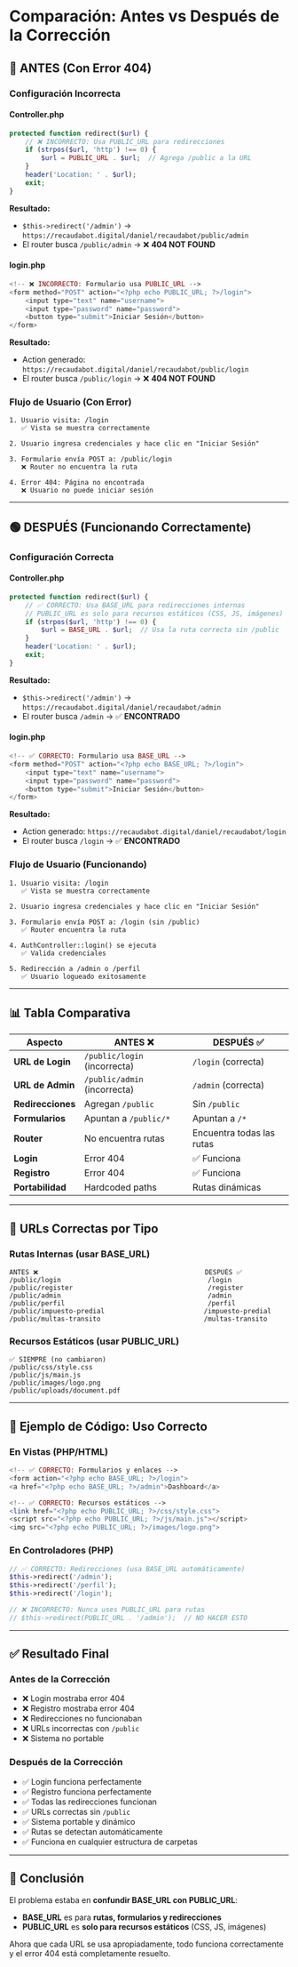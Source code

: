 # Comparación: Antes vs Después de la Corrección

## 🔴 ANTES (Con Error 404)

### Configuración Incorrecta

#### Controller.php
```php
protected function redirect($url) {
    // ❌ INCORRECTO: Usa PUBLIC_URL para redirecciones
    if (strpos($url, 'http') !== 0) {
        $url = PUBLIC_URL . $url;  // Agrega /public a la URL
    }
    header('Location: ' . $url);
    exit;
}
```

**Resultado:** 
- `$this->redirect('/admin')` → `https://recaudabot.digital/daniel/recaudabot/public/admin`
- El router busca `/public/admin` → ❌ **404 NOT FOUND**

#### login.php
```php
<!-- ❌ INCORRECTO: Formulario usa PUBLIC_URL -->
<form method="POST" action="<?php echo PUBLIC_URL; ?>/login">
    <input type="text" name="username">
    <input type="password" name="password">
    <button type="submit">Iniciar Sesión</button>
</form>
```

**Resultado:**
- Action generado: `https://recaudabot.digital/daniel/recaudabot/public/login`
- El router busca `/public/login` → ❌ **404 NOT FOUND**

### Flujo de Usuario (Con Error)

```
1. Usuario visita: /login
   ✅ Vista se muestra correctamente

2. Usuario ingresa credenciales y hace clic en "Iniciar Sesión"
   
3. Formulario envía POST a: /public/login
   ❌ Router no encuentra la ruta
   
4. Error 404: Página no encontrada
   ❌ Usuario no puede iniciar sesión
```

---

## 🟢 DESPUÉS (Funcionando Correctamente)

### Configuración Correcta

#### Controller.php
```php
protected function redirect($url) {
    // ✅ CORRECTO: Usa BASE_URL para redirecciones internas
    // PUBLIC_URL es solo para recursos estáticos (CSS, JS, imágenes)
    if (strpos($url, 'http') !== 0) {
        $url = BASE_URL . $url;  // Usa la ruta correcta sin /public
    }
    header('Location: ' . $url);
    exit;
}
```

**Resultado:**
- `$this->redirect('/admin')` → `https://recaudabot.digital/daniel/recaudabot/admin`
- El router busca `/admin` → ✅ **ENCONTRADO**

#### login.php
```php
<!-- ✅ CORRECTO: Formulario usa BASE_URL -->
<form method="POST" action="<?php echo BASE_URL; ?>/login">
    <input type="text" name="username">
    <input type="password" name="password">
    <button type="submit">Iniciar Sesión</button>
</form>
```

**Resultado:**
- Action generado: `https://recaudabot.digital/daniel/recaudabot/login`
- El router busca `/login` → ✅ **ENCONTRADO**

### Flujo de Usuario (Funcionando)

```
1. Usuario visita: /login
   ✅ Vista se muestra correctamente

2. Usuario ingresa credenciales y hace clic en "Iniciar Sesión"
   
3. Formulario envía POST a: /login (sin /public)
   ✅ Router encuentra la ruta
   
4. AuthController::login() se ejecuta
   ✅ Valida credenciales
   
5. Redirección a /admin o /perfil
   ✅ Usuario logueado exitosamente
```

---

## 📊 Tabla Comparativa

| Aspecto | ANTES ❌ | DESPUÉS ✅ |
|---------|----------|------------|
| **URL de Login** | `/public/login` (incorrecta) | `/login` (correcta) |
| **URL de Admin** | `/public/admin` (incorrecta) | `/admin` (correcta) |
| **Redirecciones** | Agregan `/public` | Sin `/public` |
| **Formularios** | Apuntan a `/public/*` | Apuntan a `/*` |
| **Router** | No encuentra rutas | Encuentra todas las rutas |
| **Login** | Error 404 | ✅ Funciona |
| **Registro** | Error 404 | ✅ Funciona |
| **Portabilidad** | Hardcoded paths | Rutas dinámicas |

---

## 🎯 URLs Correctas por Tipo

### Rutas Internas (usar BASE_URL)
```
ANTES ❌                                          DESPUÉS ✅
/public/login                                     /login
/public/register                                  /register
/public/admin                                     /admin
/public/perfil                                    /perfil
/public/impuesto-predial                         /impuesto-predial
/public/multas-transito                          /multas-transito
```

### Recursos Estáticos (usar PUBLIC_URL)
```
✅ SIEMPRE (no cambiaron)
/public/css/style.css
/public/js/main.js
/public/images/logo.png
/public/uploads/document.pdf
```

---

## 🔧 Ejemplo de Código: Uso Correcto

### En Vistas (PHP/HTML)

```php
<!-- ✅ CORRECTO: Formularios y enlaces -->
<form action="<?php echo BASE_URL; ?>/login">
<a href="<?php echo BASE_URL; ?>/admin">Dashboard</a>

<!-- ✅ CORRECTO: Recursos estáticos -->
<link href="<?php echo PUBLIC_URL; ?>/css/style.css">
<script src="<?php echo PUBLIC_URL; ?>/js/main.js"></script>
<img src="<?php echo PUBLIC_URL; ?>/images/logo.png">
```

### En Controladores (PHP)

```php
// ✅ CORRECTO: Redirecciones (usa BASE_URL automáticamente)
$this->redirect('/admin');
$this->redirect('/perfil');
$this->redirect('/login');

// ❌ INCORRECTO: Nunca uses PUBLIC_URL para rutas
// $this->redirect(PUBLIC_URL . '/admin');  // NO HACER ESTO
```

---

## ✅ Resultado Final

### Antes de la Corrección
- ❌ Login mostraba error 404
- ❌ Registro mostraba error 404
- ❌ Redirecciones no funcionaban
- ❌ URLs incorrectas con `/public`
- ❌ Sistema no portable

### Después de la Corrección
- ✅ Login funciona perfectamente
- ✅ Registro funciona perfectamente
- ✅ Todas las redirecciones funcionan
- ✅ URLs correctas sin `/public`
- ✅ Sistema portable y dinámico
- ✅ Rutas se detectan automáticamente
- ✅ Funciona en cualquier estructura de carpetas

---

## 🎉 Conclusión

El problema estaba en **confundir BASE_URL con PUBLIC_URL**:

- **BASE_URL** es para **rutas, formularios y redirecciones**
- **PUBLIC_URL** es **solo para recursos estáticos** (CSS, JS, imágenes)

Ahora que cada URL se usa apropiadamente, todo funciona correctamente y el error 404 está completamente resuelto.
